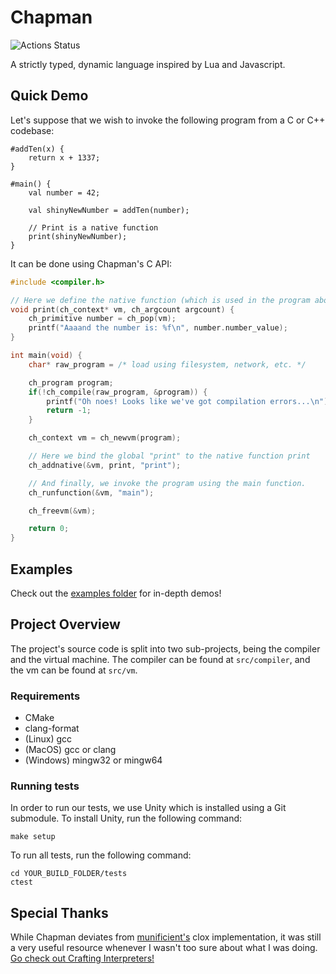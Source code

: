 # Chapman
![Actions Status](https://github.com/JLwalsh/Chapman/actions/workflows/actions.yml/badge.svg)

A strictly typed, dynamic language inspired by Lua and Javascript.

## Quick Demo
Let's suppose that we wish to invoke the following program from a C or C++ codebase:
```chapman
#addTen(x) {
    return x + 1337;
}

#main() {
    val number = 42;

    val shinyNewNumber = addTen(number);

    // Print is a native function
    print(shinyNewNumber);
}
```

It can be done using Chapman's C API:
```c
#include <compiler.h>

// Here we define the native function (which is used in the program above)
void print(ch_context* vm, ch_argcount argcount) {
    ch_primitive number = ch_pop(vm);
    printf("Aaaand the number is: %f\n", number.number_value);
}

int main(void) {
    char* raw_program = /* load using filesystem, network, etc. */

    ch_program program;
    if(!ch_compile(raw_program, &program)) {
        printf("Oh noes! Looks like we've got compilation errors...\n");
        return -1;
    }

    ch_context vm = ch_newvm(program);

    // Here we bind the global "print" to the native function print 
    ch_addnative(&vm, print, "print");  

    // And finally, we invoke the program using the main function.
    ch_runfunction(&vm, "main");

    ch_freevm(&vm);

    return 0;
}
```

## Examples
Check out the [examples folder](/examples) for in-depth demos!

## Project Overview
The project's source code is split into two sub-projects, being the compiler and the virtual machine. The compiler can be found at `src/compiler`, and the vm can be found at `src/vm`.

### Requirements
- CMake
- clang-format
- (Linux) gcc
- (MacOS) gcc or clang
- (Windows) mingw32 or mingw64

### Running tests
In order to run our tests, we use Unity which is installed using a Git submodule. To install Unity, run the following command:
```
make setup
```

To run all tests, run the following command:
```
cd YOUR_BUILD_FOLDER/tests
ctest
```

## Special Thanks
While Chapman deviates from [munificient's](https://github.com/munificent) clox implementation, it was still a very useful resource whenever I wasn't too sure about what I was doing. [Go check out Crafting Interpreters!](http://www.craftinginterpreters.com/)
